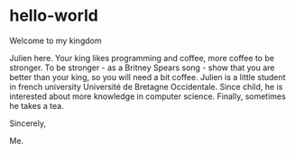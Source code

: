 # hello-world
Welcome to my kingdom

Julien here.
Your king likes programming and coffee, more coffee to be stronger.
To be stronger - as a Britney Spears song - show that you are better than your king, so you will need a bit coffee.
Julien is a little student in french university Université de Bretagne Occidentale. Since child, he is interested about more knowledge in computer science. Finally, sometimes he takes a tea.

Sincerely,

Me.
